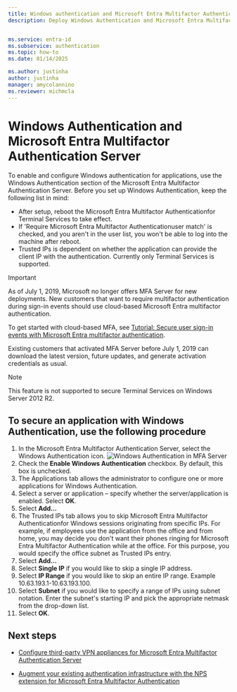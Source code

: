 ```yaml
---
title: Windows authentication and Microsoft Entra Multifactor Authentication Server
description: Deploy Windows Authentication and Microsoft Entra Multifactor Authentication Server.


ms.service: entra-id
ms.subservice: authentication
ms.topic: how-to
ms.date: 01/14/2025

ms.author: justinha
author: justinha
manager: amycolannino
ms.reviewer: michmcla
---
```

# Windows Authentication and Microsoft Entra Multifactor Authentication Server

To enable and configure Windows authentication for applications, use the Windows Authentication section of the Microsoft Entra Multifactor Authentication Server. Before you set up Windows Authentication, keep the following list in mind:

* After setup, reboot the Microsoft Entra Multifactor Authenticationfor Terminal Services to take effect.
* If 'Require Microsoft Entra Multifactor Authenticationuser match' is checked, and you aren't in the user list, you won't be able to log into the machine after reboot.
* Trusted IPs is dependent on whether the application can provide the client IP with the authentication. Currently only Terminal Services is supported.  

> [!IMPORTANT]
> As of July 1, 2019, Microsoft no longer offers MFA Server for new deployments. New customers that want to require multifactor authentication during sign-in events should use cloud-based Microsoft Entra multifactor authentication.
>
> To get started with cloud-based MFA, see [Tutorial: Secure user sign-in events with Microsoft Entra multifactor authentication](tutorial-enable-azure-mfa.md).
>
> Existing customers that activated MFA Server before July 1, 2019 can download the latest version, future updates, and generate activation credentials as usual.

> [!NOTE]
> This feature is not supported to secure Terminal Services on Windows Server 2012 R2.

## To secure an application with Windows Authentication, use the following procedure

1. In the Microsoft Entra Multifactor Authentication Server, select the Windows Authentication icon.
   ![Windows Authentication in MFA Server](./media/howto-mfaserver-windows/windowsauth.png)
2. Check the **Enable Windows Authentication** checkbox. By default, this box is unchecked.
3. The Applications tab allows the administrator to configure one or more applications for Windows Authentication.
4. Select a server or application – specify whether the server/application is enabled. Select **OK**.
5. Select **Add…**
6. The Trusted IPs tab allows you to skip Microsoft Entra Multifactor Authenticationfor Windows sessions originating from specific IPs. For example, if employees use the application from the office and from home, you may decide you don't want their phones ringing for Microsoft Entra Multifactor Authentication while at the office. For this purpose, you would specify the office subnet as Trusted IPs entry.
7. Select **Add…**
8. Select **Single IP** if you would like to skip a single IP address.
9. Select **IP Range** if you would like to skip an entire IP range. Example 10.63.193.1-10.63.193.100.
10. Select **Subnet** if you would like to specify a range of IPs using subnet notation. Enter the subnet's starting IP and pick the appropriate netmask from the drop-down list.
11. Select **OK**.

## Next steps

- [Configure third-party VPN appliances for Microsoft Entra Multifactor Authentication Server](howto-mfaserver-nps-vpn.md)

- [Augment your existing authentication infrastructure with the NPS extension for Microsoft Entra Multifactor Authentication](howto-mfa-nps-extension.md)
